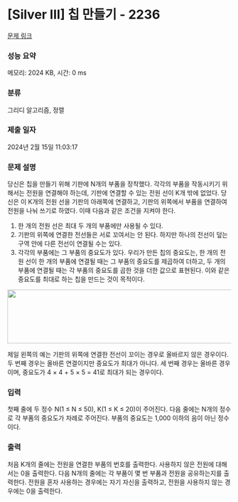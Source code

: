 # [Silver III] 칩 만들기 - 2236 

[문제 링크](https://www.acmicpc.net/problem/2236) 

### 성능 요약

메모리: 2024 KB, 시간: 0 ms

### 분류

그리디 알고리즘, 정렬

### 제출 일자

2024년 2월 15일 11:03:17

### 문제 설명

<p>당신은 칩을 만들기 위해 기판에 N개의 부품을 장착했다. 각각의 부품을 작동시키기 위해서는 전원을 연결해야 하는데, 기판에 연결할 수 있는 전원 선이 K개 밖에 없었다. 당신은 이 K개의 전원 선을 기판의 아래쪽에 연결하고, 기판의 위쪽에서 부품을 연결하여 전원을 나눠 쓰기로 하였다. 이때 다음과 같은 조건을 지켜야 한다.</p>

<ol>
	<li>한 개의 전원 선은 최대 두 개의 부품에만 사용될 수 있다.</li>
	<li>기판의 위쪽에 연결한 전선들은 서로 꼬여서는 안 된다. 하지만 하나의 전선이 덮는 구역 안에 다른 전선이 연결될 수는 있다.</li>
	<li>각각의 부품에는 그 부품의 중요도가 있다. 우리가 만든 칩의 중요도는, 한 개의 전원 선이 한 개의 부품에 연결될 때는 그 부품의 중요도를 제곱하여 더하고, 두 개의 부품에 연결될 때는 각 부품의 중요도를 곱한 것을 더한 값으로 표현된다. 이와 같은 중요도를 최대로 하는 칩을 만드는 것이 목적이다.</li>
</ol>

<p style="text-align: center;"><img alt="" height="121" src="https://www.acmicpc.net/JudgeOnline/upload/201008/chip.PNG" width="694"></p>

<p>제일 왼쪽의 예는 기판의 위쪽에 연결한 전선이 꼬이는 경우로 올바르지 않은 경우이다. 두 번째 경우는 올바른 연결이지만 중요도가 최대가 아니다. 세 번째 경우는 올바른 경우이며, 중요도가 4 × 4 + 5 × 5 = 41로 최대가 되는 경우이다.</p>

### 입력 

 <p>첫째 줄에 두 정수 N(1 ≤ N ≤ 50), K(1 ≤ K ≤ 20)이 주어진다. 다음 줄에는 N개의 정수로 각 부품의 중요도가 차례로 주어진다. 부품의 중요도는 1,000 이하의 음이 아닌 정수이다.</p>

### 출력 

 <p>처음 K개의 줄에는 전원을 연결한 부품의 번호를 출력한다. 사용하지 않은 전원에 대해서는 0을 출력한다. 다음 N개의 줄에는 각 부품이 몇 번 부품과 전원을 공유하는지를 출력한다. 전원을 혼자 사용하는 경우에는 자기 자신을 출력하고, 전원을 사용하지 않는 경우에는 0을 출력한다.</p>

